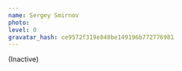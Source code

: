 ```yaml
---
name: Sergey Smirnov
photo:
level: 0
gravatar_hash: ce9572f319e848be149196b772776981
---
```

(Inactive)
